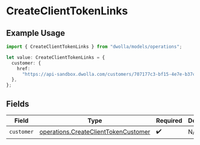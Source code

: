 # CreateClientTokenLinks

## Example Usage

```typescript
import { CreateClientTokenLinks } from "dwolla/models/operations";

let value: CreateClientTokenLinks = {
  customer: {
    href:
      "https://api-sandbox.dwolla.com/customers/707177c3-bf15-4e7e-b37c-55c3898d9bf4",
  },
};
```

## Fields

| Field                                                                                        | Type                                                                                         | Required                                                                                     | Description                                                                                  |
| -------------------------------------------------------------------------------------------- | -------------------------------------------------------------------------------------------- | -------------------------------------------------------------------------------------------- | -------------------------------------------------------------------------------------------- |
| `customer`                                                                                   | [operations.CreateClientTokenCustomer](../../models/operations/createclienttokencustomer.md) | :heavy_check_mark:                                                                           | N/A                                                                                          |